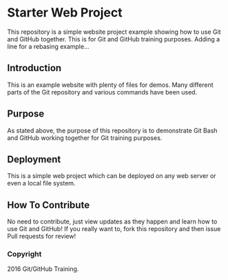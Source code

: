 # Starter Web Project

This repository is a simple website project example showing how to use Git and GitHub together. This is for Git and GitHub training purposes. Adding a line for a rebasing example...

## Introduction

This is an example website with plenty of files for demos. Many different parts of the Git repository and various commands have been used.

## Purpose

As stated above, the purpose of this repository is to demonstrate Git Bash and GitHub working together for Git training purposes.

## Deployment

This is a simple web project which can be deployed on any web server or even a local file system.

## How To Contribute

No need to contribute, just view updates as they happen and learn how to use Git and GitHub! If you really want to, fork this repository and then issue Pull requests for review!

### Copyright

2016 Git/GitHub Training.